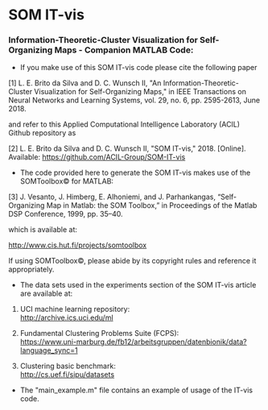 # SOM IT-vis #

### Information-Theoretic-Cluster Visualization for Self-Organizing Maps - Companion MATLAB Code: ###

* If you make use of this SOM IT-vis code please cite the following paper

[1] L. E. Brito da Silva and D. C. Wunsch II, "An Information-Theoretic-Cluster Visualization for Self-Organizing Maps," in IEEE Transactions on Neural Networks and Learning Systems, vol. 29, no. 6, pp. 2595-2613, June 2018.

and refer to this Applied Computational Intelligence Laboratory (ACIL) Github repository as

[2] L. E. Brito da Silva and D. C. Wunsch II, "SOM IT-vis," 2018. 
[Online]. 
<br/>Available: https://github.com/ACIL-Group/SOM-IT-vis

* The code provided here to generate the SOM IT-vis makes use of the SOMToolbox© for MATLAB:

[3] J. Vesanto, J. Himberg, E. Alhoniemi, and J. Parhankangas, “Self-Organizing Map in Matlab: the SOM Toolbox,” in Proceedings of the
Matlab DSP Conference, 1999, pp. 35–40.

which is available at:

http://www.cis.hut.fi/projects/somtoolbox

If using SOMToolbox©, please abide by its copyright rules and reference it appropriately.

* The data sets used in the experiments section of the SOM IT-vis article are available at:

1. UCI machine learning repository: 
<br/>http://archive.ics.uci.edu/ml

2. Fundamental Clustering Problems Suite (FCPS): 
<br/>https://www.uni-marburg.de/fb12/arbeitsgruppen/datenbionik/data?language_sync=1

3. Clustering basic benchmark: 
<br/>http://cs.uef.fi/sipu/datasets

* The "main_example.m" file contains an example of usage of the IT-vis code.
